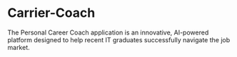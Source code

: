 # Carrier-Coach
The Personal Career Coach application is an innovative, AI-powered platform designed to help recent IT graduates successfully navigate the job market.
